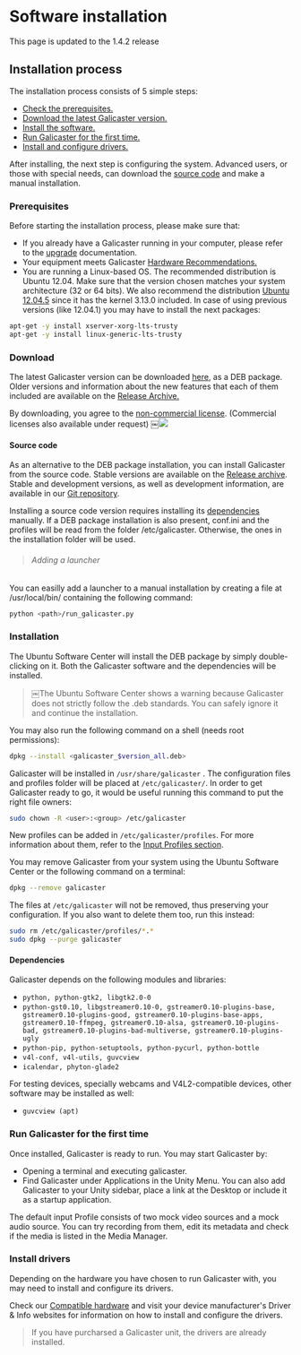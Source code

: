 Software installation
=====================

This page is updated to the 1.4.2 release

Installation process
--------------------
The installation process consists of 5 simple steps:

* [Check the prerequisites.](#prerequisites)
* [Download the latest Galicaster version.](#download)
* [Install the software.](#installation)
* [Run Galicaster for the first time.](#run-galicaster-for-the-first-time)
* [Install and configure drivers.](#install-drivers)

After installing, the next step is configuring the system.
Advanced users, or those with special needs, can download the [source code](https://github.com/teltek/Galicaster) and make a manual installation.

### Prerequisites
Before starting the installation process, please make sure that:

* If you already have a Galicaster running in your computer, please refer to the [upgrade](SoftwareInstallation/UpgradingFromOlderVersions.md) documentation.
* Your equipment meets Galicaster [Hardware Recommendations.](HardwareRecommendations.md)
* You are running a Linux-based OS. The recommended distribution is Ubuntu 12.04. Make sure that the version chosen matches your system architecture (32 or 64 bits). We also recommend the distribution [Ubuntu 12.04.5](http://releases.ubuntu.com/12.04/) since it has the kernel 3.13.0 included. In case of using previous versions (like 12.04.1) you may have to install the next packages:

```bash
apt-get -y install xserver-xorg-lts-trusty
apt-get -y install linux-generic-lts-trusty
```

### Download
The latest Galicaster version can be downloaded [here](http://webfiler.teltek.es/webfiler/galicaster/galicaster_1.4.1_all.deb), as a DEB package. Older versions and information about the new features that each of them included are available on the [Release Archive.]()

By downloading, you agree to the [non-commercial license](http://creativecommons.org/licenses/by-nc-sa/3.0/). (Commercial licenses also available under request) ￼![](http://i.creativecommons.org/l/by-nc-sa/3.0/80x15.png)

#### Source code
As an alternative to the DEB package installation, you can install Galicaster from the source code. Stable versions are available on the [Release archive](). Stable and development versions, as well as development information, are available in our [Git repository](http://github.com/teltek/Galicaster).

Installing a source code version requires installing its [dependencies](#dependencies) manually.
If a DEB package installation is also present, conf.ini and the profiles will be read from the folder /etc/galicaster. Otherwise, the ones in the installation folder will be used.

> ###### Adding a launcher
You can easilly add a launcher to a manual installation by creating a file at /usr/local/bin/ containing the following command:
```bash
python <path>/run_galicaster.py
```

### Installation

 The Ubuntu Software Center will install the DEB package by simply double-clicking on it. Both the Galicaster software and the dependencies will be installed.

> ￼The Ubuntu Software Center shows a warning because Galicaster does not strictly follow the .deb standards. You can safely ignore it and continue the installation.

You may also run the following command on a shell (needs root permissions):

```bash
dpkg --install <galicaster_$version_all.deb>
```
Galicaster will be installed in `/usr/share/galicaster` . The configuration files and profiles folder will be placed at `/etc/galicaster/`. In order to get Galicaster ready to go, it would be useful running this command to put the right file owners:
```bash
sudo chown -R <user>:<group> /etc/galicaster
```
New profiles can be added in `/etc/galicaster/profiles`. For more information about them, refer to the [Input Profiles section](GalicasterConfiguration/InputProfiles.md).

You may remove Galicaster from your system using the Ubuntu Software Center or the following command on a terminal:
```bash
dpkg --remove galicaster
```
The files at `/etc/galicaster` will not be removed, thus preserving your configuration. If you also want to delete them too, run this instead:

```bash
sudo rm /etc/galicaster/profiles/*.*
sudo dpkg --purge galicaster
```
#### Dependencies

Galicaster depends on the following modules and libraries:

* `python, python-gtk2, libgtk2.0-0`
* `python-gst0.10, libgstreamer0.10-0, gstreamer0.10-plugins-base, gstreamer0.10-plugins-good, gstreamer0.10-plugins-base-apps, gstreamer0.10-ffmpeg, gstreamer0.10-alsa, gstreamer0.10-plugins-bad, gstreamer0.10-plugins-bad-multiverse, gstreamer0.10-plugins-ugly`
* `python-pip, python-setuptools, python-pycurl, python-bottle`
* `v4l-conf, v4l-utils, guvcview`
* `icalendar, phyton-glade2`

For testing devices, specially webcams and V4L2-compatible devices, other software may be installed as well:

* `guvcview (apt)`

### Run Galicaster for the first time
Once installed, Galicaster is ready to run. You may start Galicaster by:

* Opening a terminal and executing galicaster.
* Find Galicaster under Applications in the Unity Menu.
You can also add Galicaster to your Unity sidebar, place a link at the Desktop or include it as a startup application.

The default input Profile consists of two mock video sources and a mock audio source. You can try recording from them, edit its metadata and check if the media is listed in the Media Manager.


### Install drivers
Depending on the hardware you have chosen to run Galicaster with, you may need to install and configure its drivers.

Check our [Compatible hardware](HardwareRecommendations/CompatibleHardware.md) and visit your device manufacturer's Driver & Info websites for information on how to install and configure the drivers.

> If you have purcharsed a Galicaster unit, the drivers are already installed.
